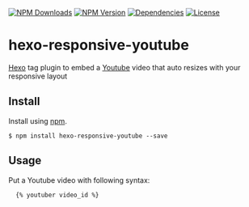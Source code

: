[![NPM Downloads](https://img.shields.io/npm/dt/hexo-responsive-youtube.svg?style=for-the-badge)](https://www.npmjs.com/package/hexo-responsive-youtube)
[![NPM Version](https://img.shields.io/npm/v/hexo-responsive-youtube.svg?style=for-the-badge)](https://www.npmjs.com/package/hexo-responsive-youtube)
[![Dependencies](https://img.shields.io/david/quocvu/hexo-responsive-youtube.svg?style=for-the-badge)](https://david-dm.org/quocvu/hexo-responsive-youtube)
[![License](https://img.shields.io/github/license/quocvu/hexo-responsive-youtube.svg?style=for-the-badge)](https://github.com/quocvu/hexo-responsive-youtube/blob/master/LICENSE)

# hexo-responsive-youtube

[Hexo] tag plugin to embed a [Youtube] video that auto resizes with your responsive layout

## Install

Install using [npm][npm-url].

    $ npm install hexo-responsive-youtube --save

## Usage

Put a Youtube video with following syntax:

```
  {% youtuber video_id %}
```

[npm-url]: https://npmjs.org/package/hexo-responsive-youtube
[Hexo]: https://hexo.io/
[Youtube]: https://youtube.com/
